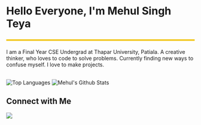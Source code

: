 # Hello Everyone, I'm Mehul Singh Teya
<img src="./header-bar.svg" alt="animated-header-bar" />

I am a Final Year CSE Undergrad at Thapar University, Patiala. A creative thinker, who loves to code to solve problems. Currently finding new ways to confuse myself. I love to make projects.
<br/><br/>

![Top Languages](https://github-readme-stats.vercel.app/api/top-langs/?username=daxter-army&theme=buefy&layout=compact)
![Mehul's Github Stats](https://github-readme-stats.vercel.app/api?username=daxter-army&show_icons=true&theme=buefy)

## Connect with Me
[<img src="https://img.shields.io/badge/linkedin-%230077B5.svg?&style=for-the-badge&logo=linkedin&logoColor=white">](https://www.linkedin.com/in/mehulsinghteya/)
